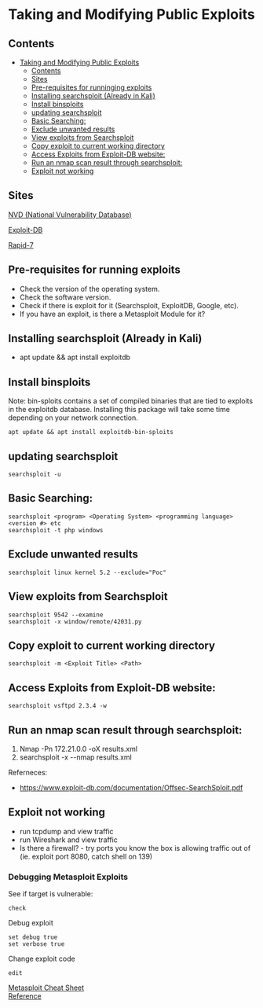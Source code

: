 # Taking and Modifying Public Exploits 
## Contents 
- [Taking and Modifying Public Exploits](#taking-and-modifying-public-exploits)
  * [Contents](#contents)
  * [Sites](#sites)
  * [Pre-requisites for runninging exploits](#pre-requisites-for-runninging-exploits)
  * [Installing searchsploit (Already in Kali)](#installing-searchsploit--already-in-kali-)
  * [Install binsploits](#install-binsploits)
  * [updating searchsploit](#updating-searchsploit)
  * [Basic Searching:](#basic-searching-)
  * [Exclude unwanted results](#exclude-unwanted-results)
  * [View exploits from Searchsploit](#view-exploits-from-searchsploit)
  * [Copy exploit to current working directory](#copy-exploit-to-current-working-directory)
  * [Access Exploits from Exploit-DB website:](#access-exploits-from-exploit-db-website-)
  * [Run an nmap scan result through searchsploit:](#run-an-nmap-scan-result-through-searchsploit-)
  * [Exploit not working](#exploit-not-working)

## Sites
[NVD (National Vulnerability Database)](https://nvd.nist.gov/vuln/full-listing)   

[Exploit-DB](https://www.exploit-db.com/) 

[Rapid-7](https://www.rapid7.com/db/) 

## Pre-requisites for running exploits

- Check the version of the operating system.
- Check the software version.
- Check if there is exploit for it (Searchsploit, ExploitDB, Google, etc).
- If you have an exploit, is there a Metasploit Module for it?

## Installing searchsploit (Already in Kali)

- apt update && apt install exploitdb

## Install binsploits
Note: bin-sploits contains a set of compiled binaries that are tied to exploits in the exploitdb database. Installing this package will take some time depending on your network connection. 

    apt update && apt install exploitdb-bin-sploits

## updating searchsploit

    searchsploit -u

## Basic Searching: 

    searchsploit <program> <Operating System> <programming language> <version #> etc
    searchsploit -t php windows

## Exclude unwanted results
    
    searchsploit linux kernel 5.2 --exclude="Poc"

## View exploits from Searchsploit
    
    searchsploit 9542 --examine
    searchsploit -x window/remote/42031.py


## Copy exploit to current working directory
    
    searchsploit -m <Exploit Title> <Path>

## Access Exploits from Exploit-DB website: 

    searchsploit vsftpd 2.3.4 -w

## Run an nmap scan result through searchsploit: 
1. Nmap -Pn 172.21.0.0 -oX results.xml
2. searchsploit -x --nmap results.xml

Referneces: 

- https://www.exploit-db.com/documentation/Offsec-SearchSploit.pdf


## Exploit not working
- run tcpdump and view traffic
- run Wireshark and view traffic
- Is there a firewall? - try ports you know the box is allowing traffic out of (ie. exploit port 8080, catch shell on 139) 
### Debugging Metasploit Exploits 
See if target is vulnerable:

    check 
 Debug exploit 
 
    set debug true
    set verbose true 
    
Change exploit code

    edit 
    
[Metasploit Cheat Sheet](https://www.andreafortuna.org/2017/12/11/metasploit-console-my-own-cheatsheet/)  
[Reference](https://ivanitlearning.wordpress.com/2019/10/03/exploit-code-debugging-in-metasploit/)  
